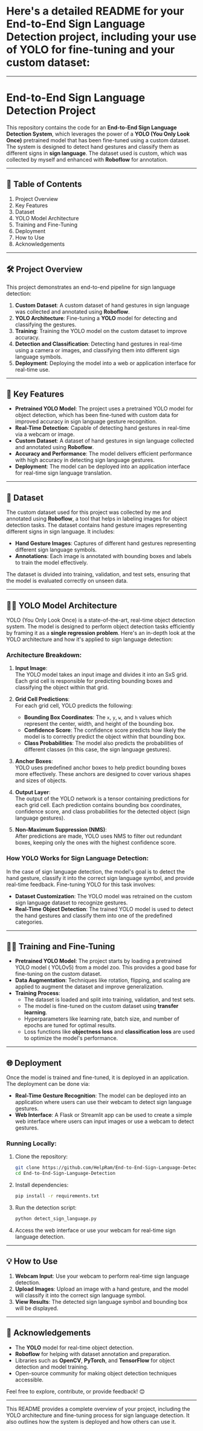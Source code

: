 # Here's a detailed README for your **End-to-End Sign Language Detection** project, including your use of YOLO for fine-tuning and your custom dataset:

---

# End-to-End Sign Language Detection Project

This repository contains the code for an **End-to-End Sign Language Detection System**, which leverages the power of a **YOLO (You Only Look Once)** pretrained model that has been fine-tuned using a custom dataset. The system is designed to detect hand gestures and classify them as different signs in **sign language**. The dataset used is custom, which was collected by myself and enhanced with **Roboflow** for annotation.

---

## 📑 **Table of Contents**  
1. Project Overview  
2. Key Features  
3. Dataset  
4. YOLO Model Architecture  
5. Training and Fine-Tuning  
6. Deployment  
7. How to Use  
8. Acknowledgements  

---

## 🛠 **Project Overview**  
This project demonstrates an end-to-end pipeline for sign language detection:
1. **Custom Dataset**: A custom dataset of hand gestures in sign language was collected and annotated using **Roboflow**.
2. **YOLO Architecture**: Fine-tuning a **YOLO** model for detecting and classifying the gestures.
3. **Training**: Training the YOLO model on the custom dataset to improve accuracy.
4. **Detection and Classification**: Detecting hand gestures in real-time using a camera or images, and classifying them into different sign language symbols.
5. **Deployment**: Deploying the model into a web or application interface for real-time use.

---

## 🔑 **Key Features**  
- **Pretrained YOLO Model**: The project uses a pretrained YOLO model for object detection, which has been fine-tuned with custom data for improved accuracy in sign language gesture recognition.
- **Real-Time Detection**: Capable of detecting hand gestures in real-time via a webcam or image.
- **Custom Dataset**: A dataset of hand gestures in sign language collected and annotated using **Roboflow**.
- **Accuracy and Performance**: The model delivers efficient performance with high accuracy in detecting sign language gestures.
- **Deployment**: The model can be deployed into an application interface for real-time sign language translation.

---

## 📂 **Dataset**  
The custom dataset used for this project was collected by me and annotated using **Roboflow**, a tool that helps in labeling images for object detection tasks. The dataset contains hand gesture images representing different signs in sign language. It includes:

- **Hand Gesture Images**: Captures of different hand gestures representing different sign language symbols.
- **Annotations**: Each image is annotated with bounding boxes and labels to train the model effectively.

The dataset is divided into training, validation, and test sets, ensuring that the model is evaluated correctly on unseen data.

---

## 🧑‍💻 **YOLO Model Architecture**  

YOLO (You Only Look Once) is a state-of-the-art, real-time object detection system. The model is designed to perform object detection tasks efficiently by framing it as a **single regression problem**. Here's an in-depth look at the YOLO architecture and how it's applied to sign language detection:

### **Architecture Breakdown**:

1. **Input Image**:  
   The YOLO model takes an input image and divides it into an SxS grid. Each grid cell is responsible for predicting bounding boxes and classifying the object within that grid.

2. **Grid Cell Predictions**:  
   For each grid cell, YOLO predicts the following:
   - **Bounding Box Coordinates**: The `x`, `y`, `w`, and `h` values which represent the center, width, and height of the bounding box.
   - **Confidence Score**: The confidence score predicts how likely the model is to correctly predict the object within that bounding box.
   - **Class Probabilities**: The model also predicts the probabilities of different classes (in this case, the sign language gestures).

3. **Anchor Boxes**:  
   YOLO uses predefined anchor boxes to help predict bounding boxes more effectively. These anchors are designed to cover various shapes and sizes of objects.

4. **Output Layer**:  
   The output of the YOLO network is a tensor containing predictions for each grid cell. Each prediction contains bounding box coordinates, confidence score, and class probabilities for the detected object (sign language gestures).

5. **Non-Maximum Suppression (NMS)**:  
   After predictions are made, YOLO uses NMS to filter out redundant boxes, keeping only the ones with the highest confidence score.

### **How YOLO Works for Sign Language Detection**:  
In the case of sign language detection, the model's goal is to detect the hand gesture, classify it into the correct sign language symbol, and provide real-time feedback. Fine-tuning YOLO for this task involves:
- **Dataset Customization**: The YOLO model was retrained on the custom sign language dataset to recognize gestures.
- **Real-Time Object Detection**: The trained YOLO model is used to detect the hand gestures and classify them into one of the predefined categories.

---

## 🏋️‍♂️ **Training and Fine-Tuning**  
- **Pretrained YOLO Model**: The project starts by loading a pretrained YOLO model ( YOLOv5) from a model zoo. This provides a good base for fine-tuning on the custom dataset.
- **Data Augmentation**: Techniques like rotation, flipping, and scaling are applied to augment the dataset and improve generalization.
- **Training Process**: 
   - The dataset is loaded and split into training, validation, and test sets.
   - The model is fine-tuned on the custom dataset using **transfer learning**.
   - Hyperparameters like learning rate, batch size, and number of epochs are tuned for optimal results.
   - Loss functions like **objectness loss** and **classification loss** are used to optimize the model's performance.
  
---

## 🌐 **Deployment**  
Once the model is trained and fine-tuned, it is deployed in an application. The deployment can be done via:

- **Real-Time Gesture Recognition**: The model can be deployed into an application where users can use their webcam to detect sign language gestures.
- **Web Interface**: A Flask or Streamlit app can be used to create a simple web interface where users can input images or use a webcam to detect gestures.

### **Running Locally**:  
1. Clone the repository:
   ```bash
   git clone https://github.com/HelpRam/End-to-End-Sign-Language-Detection.git
   cd End-to-End-Sign-Language-Detection  
   ```

2. Install dependencies:
   ```bash  
   pip install -r requirements.txt  
   ```

3. Run the detection script:
   ```bash  
   python detect_sign_language.py  
   ```

4. Access the web interface or use your webcam for real-time sign language detection.

---

## 💡 **How to Use**  
1. **Webcam Input**: Use your webcam to perform real-time sign language detection.
2. **Upload Images**: Upload an image with a hand gesture, and the model will classify it into the correct sign language symbol.
3. **View Results**: The detected sign language symbol and bounding box will be displayed.

---

## 🙌 **Acknowledgements**  
- The **YOLO** model for real-time object detection.
- **Roboflow** for helping with dataset annotation and preparation.
- Libraries such as **OpenCV**, **PyTorch**, and **TensorFlow** for object detection and model training.
- Open-source community for making object detection techniques accessible.

Feel free to explore, contribute, or provide feedback! 😊

---

This README provides a complete overview of your project, including the YOLO architecture and fine-tuning process for sign language detection. It also outlines how the system is deployed and how others can use it.
